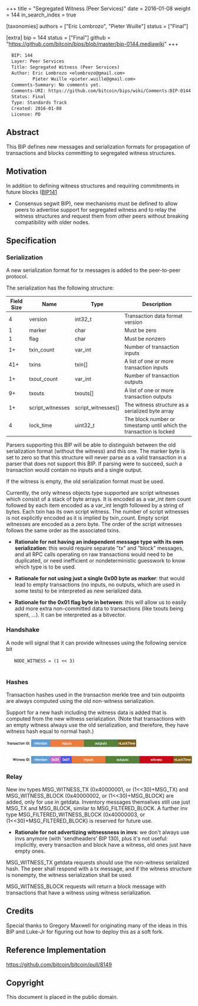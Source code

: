 +++
title = "Segregated Witness (Peer Services)"
date = 2016-01-08
weight = 144
in_search_index = true

[taxonomies]
authors = ["Eric Lombrozo", "Pieter Wuille"]
status = ["Final"]

[extra]
bip = 144
status = ["Final"]
github = "https://github.com/bitcoin/bips/blob/master/bip-0144.mediawiki"
+++

      BIP: 144
      Layer: Peer Services
      Title: Segregated Witness (Peer Services)
      Author: Eric Lombrozo <elombrozo@gmail.com>
              Pieter Wuille <pieter.wuille@gmail.com>
      Comments-Summary: No comments yet.
      Comments-URI: https://github.com/bitcoin/bips/wiki/Comments:BIP-0144
      Status: Final
      Type: Standards Track
      Created: 2016-01-08
      License: PD

## Abstract

This BIP defines new messages and serialization formats for propagation
of transactions and blocks committing to segregated witness structures.

## Motivation

In addition to defining witness structures and requiring commitments in
future blocks
([BIP141](https://github.com/bitcoin/bips/blob/master/bip-0141.mediawiki)
- Consensus segwit BIP), new mechanisms must be defined to allow peers
to advertise support for segregated witness and to relay the witness
structures and request them from other peers without breaking
compatibility with older nodes.

## Specification

### Serialization

A new serialization format for tx messages is added to the peer-to-peer
protocol.

The serialization has the following structure:

| Field Size | Name              | Type                  | Description                                                         |
|------------|-------------------|-----------------------|---------------------------------------------------------------------|
| 4          | version           | int32\_t              | Transaction data format version                                     |
| 1          | marker            | char                  | Must be zero                                                        |
| 1          | flag              | char                  | Must be nonzero                                                     |
| 1+         | txin\_count       | var\_int              | Number of transaction inputs                                        |
| 41+        | txins             | txin\[\]              | A list of one or more transaction inputs                            |
| 1+         | txout\_count      | var\_int              | Number of transaction outputs                                       |
| 9+         | txouts            | txouts\[\]            | A list of one or more transaction outputs                           |
| 1+         | script\_witnesses | script\_witnesses\[\] | The witness structure as a serialized byte array                    |
| 4          | lock\_time        | uint32\_t             | The block number or timestamp until which the transaction is locked |

Parsers supporting this BIP will be able to distinguish between the old
serialization format (without the witness) and this one. The marker byte
is set to zero so that this structure will never parse as a valid
transaction in a parser that does not support this BIP. If parsing were
to succeed, such a transaction would contain no inputs and a single
output.

If the witness is empty, the old serialization format must be used.

Currently, the only witness objects type supported are script witnesses
which consist of a stack of byte arrays. It is encoded as a var\_int
item count followed by each item encoded as a var\_int length followed
by a string of bytes. Each txin has its own script witness. The number
of script witnesses is not explicitly encoded as it is implied by
txin\_count. Empty script witnesses are encoded as a zero byte. The
order of the script witnesses follows the same order as the associated
txins.

-   **Rationale for not having an independent message type with its own
    serialization**: this would require separate "tx" and "block"
    messages, and all RPC calls operating on raw transactions would need
    to be duplicated, or need inefficient or nondeterministic guesswork
    to know which type is to be used.

<!-- -->

-   **Rationale for not using just a single 0x00 byte as marker**: that
    would lead to empty transactions (no inputs, no outputs, which are
    used in some tests) to be interpreted as new serialized data.

<!-- -->

-   **Rationale for the 0x01 flag byte in between**: this will allow us
    to easily add more extra non-committed data to transactions (like
    txouts being spent, ...). It can be interpreted as a bitvector.

### Handshake

A node will signal that it can provide witnesses using the following
service bit

`   NODE_WITNESS = (1 << 3)`  
`   `

### Hashes

Transaction hashes used in the transaction merkle tree and txin
outpoints are always computed using the old non-witness serialization.

Support for a new hash including the witness data is added that is
computed from the new witness serialization. (Note that transactions
with an empty witness always use the old serialization, and therefore,
they have witness hash equal to normal hash.)

<img src=bip-0144/witnesstx.png></img>

### Relay

New inv types MSG\_WITNESS\_TX (0x40000001, or (1&lt;&lt;30)+MSG\_TX)
and MSG\_WITNESS\_BLOCK (0x40000002, or (1&lt;&lt;30)+MSG\_BLOCK) are
added, only for use in getdata. Inventory messages themselves still use
just MSG\_TX and MSG\_BLOCK, similar to MSG\_FILTERED\_BLOCK. A further
inv type MSG\_FILTERED\_WITNESS\_BLOCK (0x40000003, or
(1&lt;&lt;30)+MSG\_FILTERED\_BLOCK) is reserved for future use.

-   **Rationale for not advertizing witnessness in invs**: we don't
    always use invs anymore (with 'sendheaders' BIP 130), plus it's not
    useful: implicitly, every transaction and block have a witness, old
    ones just have empty ones.

MSG\_WITNESS\_TX getdata requests should use the non-witness serialized
hash. The peer shall respond with a tx message, and if the witness
structure is nonempty, the witness serialization shall be used.

MSG\_WITNESS\_BLOCK requests will return a block message with
transactions that have a witness using witness serialization.

## Credits

Special thanks to Gregory Maxwell for originating many of the ideas in
this BIP and Luke-Jr for figuring out how to deploy this as a soft fork.

## Reference Implementation

<https://github.com/bitcoin/bitcoin/pull/8149>

## Copyright

This document is placed in the public domain.

